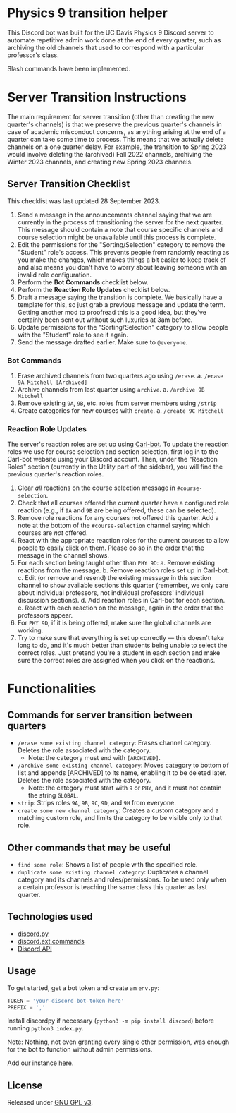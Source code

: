 # Physics 9 transition helper 
This Discord bot was built for the UC Davis Physics 9 Discord server to automate
repetitive admin work done at the end of every quarter, such as archiving the
old channels that used to correspond with a particular professor's class.

Slash commands have been implemented.


# Server Transition Instructions
The main requirement for server transition (other than creating the new
quarter's channels) is that we preserve the previous quarter's channels in case
of academic misconduct concerns, as anything arising at the end of a quarter can
take some time to process. This means that we actually delete channels on a one
quarter delay. For example, the transition to Spring 2023 would
involve deleting the (archived) Fall 2022 channels, archiving the Winter 2023
channels, and creating new Spring 2023 channels.


## Server Transition Checklist
This checklist was last updated 28 September 2023.

1. Send a message in the announcements channel saying that we are currently in
   the process of transitioning the server for the next quarter. This message
   should contain a note that course specific channels and course selection
   might be unavailable until this process is complete.
2. Edit the permissions for the "Sorting/Selection" category to remove the
   "Student" role's access. This prevents people from randomly reacting as you
   make the changes, which makes things a bit easier to keep track of and also
   means you don't have to worry about leaving someone with an invalid role
   configuration.
3. Perform the **Bot Commands** checklist below.
4. Perform the **Reaction Role Updates** checklist below.
5. Draft a message saying the transition is complete. We basically have a
   template for this, so just grab a previous message and update the term.
   Getting another mod to proofread this is a good idea, but they've certainly
   been sent out without such luxuries at 3am before.
6. Update permissions for the "Sorting/Selection" category to allow people with
   the "Student" role to see it again.
7. Send the message drafted earlier. Make sure to `@everyone`.

### Bot Commands
1. Erase archived channels from two quarters ago using `/erase`.
    a. `/erase 9A Mitchell [Archived]`
2. Archive channels from last quarter using `archive`.
    a. `/archive 9B Mitchell`
3. Remove existing `9A`, `9B`, etc. roles from server members using `/strip`
4. Create categories for new courses with `create`.
    a. `/create 9C Mitchell`

### Reaction Role Updates
The server's reaction roles are set up using [Carl-bot](https://carl.gg). To
update the reaction roles we use for course selection and section selection,
first log in to the Carl-bot website using your Discord account. Then, under
the "Reaction Roles" section (currently in the Utility part of the sidebar),
you will find the previous quarter's reaction roles.

1. Clear *all* reactions on the course selection message in `#course-selection`.
2. Check that all courses offered the current quarter have a configured role
   reaction (e.g., if `9A` and `9B` are being offered, these can be selected).
3. Remove role reactions for any courses not offered this quarter. Add a note at
   the bottom of the `#course-selection` channel saying which courses are *not*
   offered.
4. React with the appropriate reaction roles for the current courses to allow
   people to easily click on them. Please do so in the order that the message in
   the channel shows.
5. For each section being taught other than `PHY 9D`:
    a. Remove existing reactions from the message.
    b. Remove reaction roles set up in Carl-bot.
    c. Edit (or remove and resend) the existing message in this section channel
       to show available sections this quarter (remember, we only care about
       individual professors, not individual professors' individual discussion
       sections).
    d. Add reaction roles in Carl-bot for each section.
    e. React with each reaction on the message, again in the order that the
       professors appear.
6. For `PHY 9D`, if it is being offered, make sure the global channels are
   working.
7. Try to make sure that everything is set up correctly — this doesn't take long
   to do, and it's much better than students being unable to select the correct
   roles. Just pretend you're a student in each section and make sure the
   correct roles are assigned when you click on the reactions.


# Functionalities
## Commands for server transition between quarters
* `/erase some existing channel category`: Erases channel category.
  Deletes the role associated with the category.
    * Note: the category must end with `[ARCHIVED]`.
* `/archive some existing channel category`: Moves category to bottom of list and
  appends [ARCHIVED] to its name, enabling it to be deleted later.
  Deletes the role associated with the category.
    * Note: the category must start with `9` or `PHY`, and it must not
      contain the string `GLOBAL`.
* `strip`: Strips roles `9A`, `9B`, `9C`, `9D`, and `9H` from everyone.
* `create some new channel category`: Creates a custom category and a matching
  custom role, and limits the category to be visible only to that role.

## Other commands that may be useful
* `find some role`: Shows a list of people with the specified role.
* `duplicate some existing channel category`: Duplicates a channel category
  and its channels and roles/permissions. To be used only when a certain
  professor is teaching the same class this quarter as last quarter.


## Technologies used
- [discord.py](https://discordpy.readthedocs.io/en/latest/index.html)
- [discord.ext.commands](https://discordpy.readthedocs.io/en/latest/ext/commands/index.html)
- [Discord API](https://discord.com/developers/docs/intro)


## Usage
To get started, get a bot token and create an `env.py`:
```py
TOKEN = 'your-discord-bot-token-here'
PREFIX = ','
```

Install discordpy if necessary (`python3 -m pip install discord`) before running
`python3 index.py`.

Note: Nothing, not even granting every single other permission, was enough for
the bot to function without admin permissions.

Add our instance
[here](https://discord.com/api/oauth2/authorize?client_id=724415454604689421&permissions=8&scope=bot).


## License
Released under [GNU GPL v3](https://www.gnu.org/licenses/gpl-3.0.en.html). 
